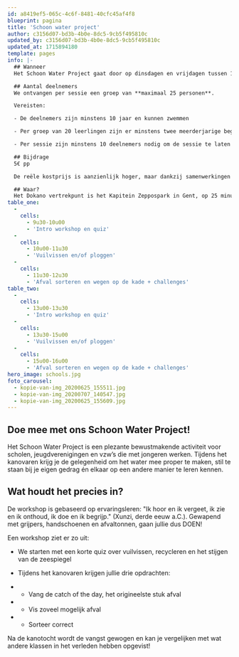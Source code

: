 ```yaml
---
id: a8419ef5-065c-4c6f-8481-40cfc45af4f8
blueprint: pagina
title: 'Schoon water project'
author: c3156d07-bd3b-4b0e-8dc5-9cb5f495810c
updated_by: c3156d07-bd3b-4b0e-8dc5-9cb5f495810c
updated_at: 1715894180
template: pages
info: |-
  ## Wanneer
  Het Schoon Water Project gaat door op dinsdagen en vrijdagen tussen 1 april en 1 november. Je kiest voor de voormiddag van 9u30 tot 12u of de namiddagsessie van 13u tot 15u30. Picknicken in de buurt is mogelijk. Als jullie graag een volledige dag doorbrengen op de kano, neem dan even contact op met hans@dokano.be

  ## Aantal deelnemers
  We ontvangen per sessie een groep van **maximaal 25 personen**.

  Vereisten:

  - De deelnemers zijn minstens 10 jaar en kunnen zwemmen

  - Per groep van 20 leerlingen zijn er minstens twee meerderjarige begeleiders aanwezig

  - Per sessie zijn minstens 10 deelnemers nodig om de sessie te laten doorgaan

  ## Bijdrage
  5€ pp

  De reële kostprijs is aanzienlijk hoger, maar dankzij samenwerkingen en giften kunnen we de prijs voor scholen, jeugdbewegingen en vzw's laag houden.

  ## Waar?
  Het Dokano vertrekpunt is het Kapitein Zeppospark in Gent, op 25 minuten wandelen van station Gent Dampoort. Vanuit Houtdok zijn er verschillende vaarroutes om de stad binnen te varen.
table_one:
  -
    cells:
      - 9u30-10u00
      - 'Intro workshop en quiz'
  -
    cells:
      - 10u00-11u30
      - 'Vuilvissen en/of ploggen'
  -
    cells:
      - 11u30-12u30
      - 'Afval sorteren en wegen op de kade + challenges'
table_two:
  -
    cells:
      - 13u00-13u30
      - 'Intro workshop en quiz'
  -
    cells:
      - 13u30-15u00
      - 'Vuilvissen en/of ploggen'
  -
    cells:
      - 15u00-16u00
      - 'Afval sorteren en wegen op de kade + challenges'
hero_image: schools.jpg
foto_carousel:
  - kopie-van-img_20200625_155511.jpg
  - kopie-van-img_20200707_140547.jpg
  - kopie-van-img_20200625_155609.jpg
---
```

## Doe mee met ons Schoon Water Project!
Het Schoon Water Project is een plezante bewustmakende activiteit voor scholen, jeugdverenigingen en vzw’s die met jongeren werken. Tijdens het kanovaren krijg je de gelegenheid om het water mee proper te maken, stil te staan bij je eigen gedrag én elkaar op een andere manier te leren kennen.

## Wat houdt het precies in?
De workshop is gebaseerd op ervaringsleren: "Ik hoor en ik vergeet, ik zie en ik onthoud, ik doe en ik begrijp." (Xunzi, derde eeuw a.C.). Gewapend met grijpers, handschoenen en afvaltonnen, gaan jullie dus DOEN!

Een workshop ziet er zo uit:

- We starten met een korte quiz over vuilvissen, recycleren en het stijgen van de zeespiegel

- Tijdens het kanovaren krijgen jullie drie opdrachten:

- - Vang de catch of the day, het origineelste stuk afval

- - Vis zoveel mogelijk afval

- - Sorteer correct

Na de kanotocht wordt de vangst gewogen en kan je vergelijken met wat andere klassen in het verleden hebben opgevist!